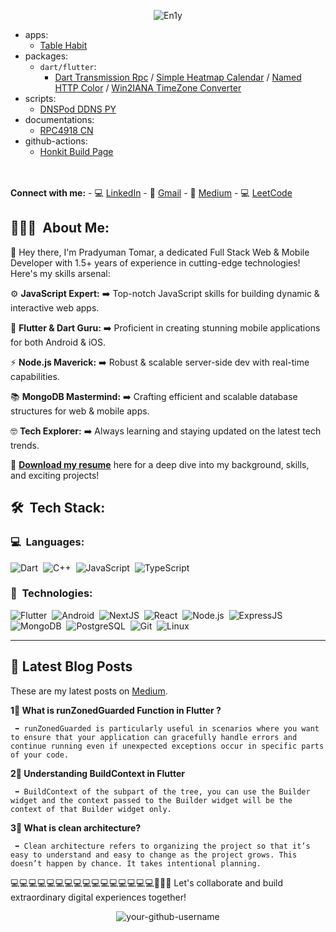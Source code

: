 <p align="center">
  <img src="https://github.com/pradyumantomar/pradyumantomar/assets/76039454/d557fb3c-c42e-4fea-8a19-cf3fb2d6e8f7" alt="En1y" />
</p>

- apps:
  - [Table Habit][Table Habit]
- packages:
  - `dart/flutter`:
    - [Dart Transmission Rpc][Dart Transmission Rpc] / [Simple Heatmap Calendar][Simple Heatmap Calendar] / [Named HTTP Color][Named HTTP Color] / [Win2IANA TimeZone Converter][Win2IANA TimeZone Converter]
- scripts:
  - [DNSPod DDNS PY][DNSPod DDNS PY]
- documentations:
  - [RPC4918 CN][RPC4918 CN]
- github-actions:
  - [Honkit Build Page][Honkit Build Page]


<br>   </br> **Connect with me:** -    💻 [LinkedIn](https://www.linkedin.com/in/pradyumantomar/) -    📧 [Gmail](mailto:iampradyuman18@gmail.com) -    📝 [Medium](https://medium.com/@iampradyuman18) -    💻 [LeetCode](https://leetcode.com/pradyumantomar/)



[Table Habit]: https://github.com/FriesI23/mhabit
[Dart Transmission Rpc]: https://github.com/FriesI23/dart_transmission_rpc
[Simple Heatmap Calendar]: https://github.com/FriesI23/simple_heatmap_calendar
[Named HTTP Color]: https://github.com/FriesI23/named_html_color
[Win2IANA TimeZone Converter]: https://github.com/FriesI23/win2iana_tz_converter
[RPC4918 CN]: https://github.com/FriesI23/rfc4918-cn
[Honkit Build Page]: https://github.com/FriesI23/honkit-build-page
[DNSPod DDNS PY]: https://github.com/FriesI23/dnspod_ddns_py



## 👨🏻‍💻 &nbsp;About Me:

👋 Hey there, I'm Pradyuman Tomar, a dedicated Full Stack Web & Mobile Developer with 1.5+ years of experience in cutting-edge technologies! Here's my skills arsenal:




⚙️ **JavaScript Expert:**  ➡️ Top-notch JavaScript skills for building dynamic & interactive web apps.





📱 **Flutter & Dart Guru:**  ➡️ Proficient in creating stunning mobile applications for both Android & iOS.

⚡ **Node.js Maverick:**  ➡️ Robust & scalable server-side dev with real-time capabilities.





📚 **MongoDB Mastermind:**  ➡️ Crafting efficient and scalable database structures for web & mobile apps.





🤓 **Tech Explorer:**  ➡️ Always learning and staying updated on the latest tech trends.


📃 **[Download my resume](https://brutusai.com/downloads)** here for a deep dive into my background, skills, and exciting projects!



## 🛠 &nbsp;Tech Stack:

### 💻 &nbsp;Languages:

![Dart](https://img.shields.io/badge/-Dart-05122A?style=flat&logo=dart)&nbsp;
![C++](https://img.shields.io/badge/-C++-05122A?style=flat&logo=C%2B%2B&logoColor=00599C)&nbsp;
![JavaScript](https://img.shields.io/badge/-JavaScript-05122A?style=flat&logo=javascript)&nbsp;
![TypeScript](https://img.shields.io/badge/-TypeScript-05122A?style=flat&logo=typescript)&nbsp;


### 🚀 &nbsp;Technologies:

![Flutter](https://img.shields.io/badge/-Flutter-05122A?style=flat&logo=flutter)&nbsp;
![Android](https://img.shields.io/badge/-android-05122A?style=flat&logo=android)&nbsp;
![NextJS](https://img.shields.io/badge/-NextJS-05122A?style=flat&logo=next.js)&nbsp;
![React](https://img.shields.io/badge/-React-05122A?style=flat&logo=react)&nbsp;
![Node.js](https://img.shields.io/badge/-Node.js-05122A?style=flat&logo=node.js)&nbsp;
![ExpressJS](https://img.shields.io/badge/-ExpressJS-05122A?style=flat&logo=express)&nbsp;
![MongoDB](https://img.shields.io/badge/-MongoDB-05122A?style=flat&logo=mongodb)&nbsp;
![PostgreSQL](https://img.shields.io/badge/-PostgreSQL-05122A?style=flat&logo=postgresql)&nbsp;
![Git](https://img.shields.io/badge/-Git-05122A?style=flat&logo=git)&nbsp;
![Linux](https://img.shields.io/badge/-Linux-05122A?style=flat&logo=linux)&nbsp;

<hr />

## 📝 Latest Blog Posts

These are my latest posts on [Medium](https://medium.com/@iampradyuman18).

**1️📝 What is runZonedGuarded Function in Flutter ?**

     ➡️ runZonedGuarded is particularly useful in scenarios where you want to ensure that your application can gracefully handle errors and continue running even if unexpected exceptions occur in specific parts of your code.

**2️📝 Understanding BuildContext in Flutter**

     ➡️ BuildContext of the subpart of the tree, you can use the Builder widget and the context passed to the Builder widget will be the context of that Builder widget only.

**3️📝 What is clean architecture?**

     ➡️ Clean architecture refers to organizing the project so that it’s easy to understand and easy to change as the project grows. This doesn’t happen by chance. It takes intentional planning.











💻💻💻💻💻💻💻💻💻💻💻💻💻💻💻💻📱✨🚀 Let's collaborate and build extraordinary digital experiences together!

<p align="center">
<img src="https://komarev.com/ghpvc/?username=pradyumantomar" alt="your-github-username" />
</p>
